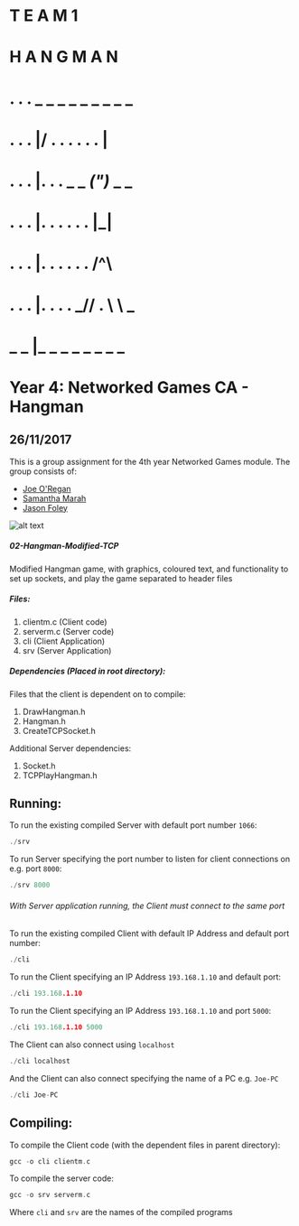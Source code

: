 #     T E A M 1
#   H A N G M A N
# . . . _ _ _ _ _ _ _ _ _ 
# . . . |/ . . . . . . |
# . . . |. . . _ _ _(")_ _ _
# . . . |.  . . . . . |_|
# . . . |. . . . . . /^\
# . . . |. . . . _// . \ \ _
# _ _ |_ _ _ _ _ _ _ _
# 
# Year 4: Networked Games CA - Hangman

## 26/11/2017

This is a group assignment for the 4th year Networked Games module. The group consists of:
  * [Joe O'Regan](https://github.com/joeaoregan)
  * [Samantha Marah](https://github.com/jasfoley)
  * [Jason Foley](https://github.com/samanthamarah)

![alt text](https://raw.githubusercontent.com/joeaoregan/Yr4-NetworkGames-Hangman/master/Screenshots/2ModifiedHangman.png "Modified Hangman Client and Server")

##### 02-Hangman-Modified-TCP

Modified Hangman game, with graphics, coloured text, and functionality to set up sockets, and play the game separated to header files

##### Files:

1. clientm.c (Client code)
2. serverm.c (Server code)
3. cli (Client Application)
4. srv (Server Application)

##### Dependencies (Placed in root directory):
Files that the client is dependent on to compile:

1. DrawHangman.h
2. Hangman.h
3. CreateTCPSocket.h

Additional Server dependencies:

1. Socket.h
2. TCPPlayHangman.h

## Running:

To run the existing compiled Server with default port number `1066`:
```c
./srv
```
To run Server specifying the port number to listen for client connections on e.g. port `8000`:
```c
./srv 8000
```

###### With Server application running, the Client must connect to the same port

To run the existing compiled Client with default IP Address and default port number: 
```c
./cli
```

To run the Client specifying an IP Address `193.168.1.10` and default port: 
```c
./cli 193.168.1.10
```

To run the Client specifying an IP Address `193.168.1.10` and port `5000`: 
```c
./cli 193.168.1.10 5000
```

The Client can also connect using `localhost`
```c
./cli localhost
```

And the Client can also connect specifying the name of a PC e.g. `Joe-PC`
```c
./cli Joe-PC
```

## Compiling:

To compile the Client code (with the dependent files in parent directory):
```c
gcc -o cli clientm.c
```

To compile the server code:
```c
gcc -o srv serverm.c
```

Where `cli` and `srv` are the names of the compiled programs
